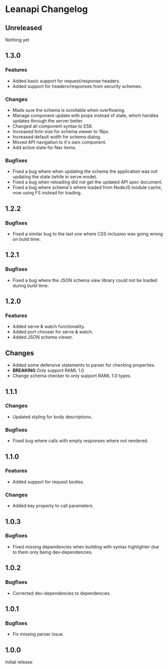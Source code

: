 # Leanapi Changelog

## Unreleased
Nothing yet

## 1.3.0

### Features
* Added basic support for request/response headers.
* Added support for headers/responses from security schemes.

### Changes
* Made sure the schema is scrollable when overflowing.
* Manage component update with props instead of state, which handles updates through the server better.
* Changed all component syntax to ES6.
* Increased font-size for schema viewer to 16px.
* Increased default width for schema dialog.
* Moved API navigation to it's own component.
* Add active state for Nav items.

### Bugfixes
* Fixed a bug where when updating the schema the application was not updating the state (while in serve mode).
* Fixed a bug when reloading did not get the updated API spec document.
* Fixed a bug where schema's where loaded from NodeJS module cache, now using FS instead for loading.

## 1.2.2

### Bugfixes
* Fixed a similar bug to the last one where CSS inclusion was going wrong on build time.

## 1.2.1

### Bugfixes
* Fixed a bug where the JSON schema view library could not be loaded during build time.

## 1.2.0

### Features
* Added serve & watch functionality.
* Added port chooser for serve & watch.
* Added JSON schema viewer.

## Changes
* Added some defensive statements to parser for checking properties.
* **BREAKING** Only support RAML 1.0
* Change schema checker to only support RAML 1.0 types.

## 1.1.1

### Changes
* Updated styling for body descriptions.

### Bugfixes
* Fixed bug where calls with empty responses where not rendered.

## 1.1.0

### Features
* Added support for request bodies.

### Changes
* Added key property to call parameters.

## 1.0.3

### Bugfixes
* Fixed missing dependencies when building with syntax highlighter due to them only being dev-dependencies.

## 1.0.2

### Bugfixes
* Corrected dev-dependencies to dependencies.

## 1.0.1

### Bugfixes
* Fix missing parser issue.

## 1.0.0

Initial release